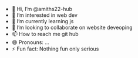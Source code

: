 - 👋 Hi, I’m @amiths22-hub
- 👀 I’m interested in web dev
- 🌱 I’m currently learning js
- 💞️ I’m looking to collaborate on website deveoping 
- 📫 How to reach me git hub
- 😄 Pronouns: ...
- ⚡ Fun fact: Nothing fun only serious

<!---
amiths22-hub/amiths22-hub is a ✨ special ✨ repository because its `README.md` (this file) appears on your GitHub profile.
You can click the Preview link to take a look at your changes.
--->
